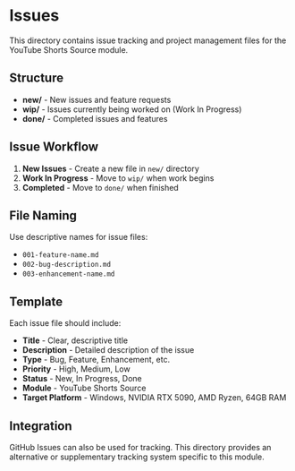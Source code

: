 # Issues

This directory contains issue tracking and project management files for the YouTube Shorts Source module.

## Structure

- **new/** - New issues and feature requests
- **wip/** - Issues currently being worked on (Work In Progress)
- **done/** - Completed issues and features

## Issue Workflow

1. **New Issues** - Create a new file in `new/` directory
2. **Work In Progress** - Move to `wip/` when work begins
3. **Completed** - Move to `done/` when finished

## File Naming

Use descriptive names for issue files:
- `001-feature-name.md`
- `002-bug-description.md`
- `003-enhancement-name.md`

## Template

Each issue file should include:
- **Title** - Clear, descriptive title
- **Description** - Detailed description of the issue
- **Type** - Bug, Feature, Enhancement, etc.
- **Priority** - High, Medium, Low
- **Status** - New, In Progress, Done
- **Module** - YouTube Shorts Source
- **Target Platform** - Windows, NVIDIA RTX 5090, AMD Ryzen, 64GB RAM

## Integration

GitHub Issues can also be used for tracking. This directory provides an alternative or supplementary tracking system specific to this module.
